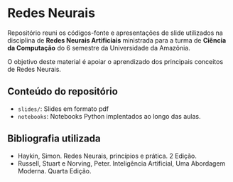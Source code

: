 # Redes Neurais
Repositório reuni os códigos-fonte e apresentações de slide utilizados na disciplina de **Redes Neurais Artificiais** ministrada para a turma de **Ciência da Computação** do 6 semestre da Universidade da Amazônia.

O objetivo deste material é apoiar o aprendizado dos principais conceitos de Redes Neurais. 

## Conteúdo do repositório
* `slides/`: Slides em formato pdf
* `notebooks`: Notebooks Python implentados ao longo das aulas. 

## Bibliografia utilizada 
* Haykin, Simon. Redes Neurais, princípios e prática. 2 Edição.
* Russell, Stuart e Norving, Peter. Inteligência Artificial, Uma Abordagem Moderna. Quarta Edição.
